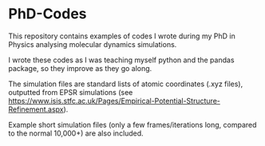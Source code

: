# PhD-Codes
This repository contains examples of codes I wrote during my PhD in Physics analysing molecular dynamics simulations.

I wrote these codes as I was teaching myself python and the pandas package, so they improve as they go along. 

The simulation files are standard lists of atomic coordinates (.xyz files), outputted from EPSR simulations (see https://www.isis.stfc.ac.uk/Pages/Empirical-Potential-Structure-Refinement.aspx).

Example short simulation files (only a few frames/iterations long, compared to the normal 10,000+) are also included.


